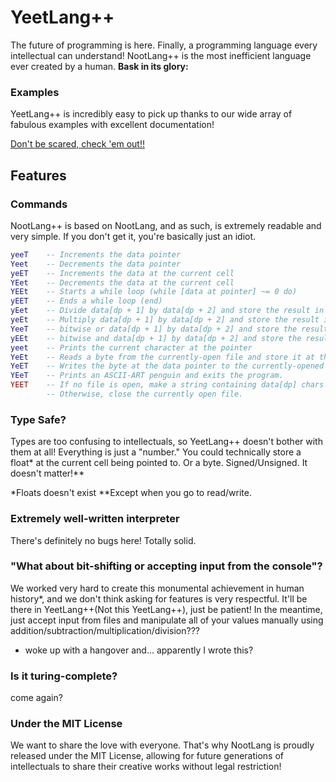 # YeetLang++
The future of programming is here. Finally, a programming language every intellectual can understand!
NootLang++ is the most inefficient language ever created by a human. **Bask in its glory:**

### Examples
YeetLang++ is incredibly easy to pick up thanks to our wide array of fabulous examples with excellent documentation!

[Don't be scared, check 'em out!!](examples)

## Features

### Commands
NootLang++ is based on NootLang, and as such, is extremely readable and very simple. If you don't get it, you're basically just an idiot.

```lua
yeeT	-- Increments the data pointer
Yeet	-- Decrements the data pointer
yeET	-- Increments the data at the current cell
YEet	-- Decrements the data at the current cell
YEEt	-- Starts a while loop (while [data at pointer] ~= 0 do)
yEET	-- Ends a while loop (end)
yEet	-- Divide data[dp + 1] by data[dp + 2] and store the result in data[dp]
yeEt	-- Multiply data[dp + 1] by data[dp + 2] and store the result in data[dp]
YeeT	-- bitwise or data[dp + 1] by data[dp + 2] and store the result in data[dp]
yEEt	-- bitwise and data[dp + 1] by data[dp + 2] and store the result in data[dp]
yeet	-- Prints the current character at the pointer
YeEt	-- Reads a byte from the currently-open file and store it at the data pointer.
YeET	-- Writes the byte at the data pointer to the currently-opened file.
YEeT	-- Prints an ASCII-ART penguin and exits the program.
YEET	-- If no file is open, make a string containing data[dp] chars starting from data[dp + 1] and open the file at that path. (The data pointer ends up at the end of the string)
		-- Otherwise, close the currently open file.
```

### Type Safe?
Types are too confusing to intellectuals, so YeetLang++ doesn't bother with them at all!
Everything is just a "number." You could technically store a float* at the current cell being pointed to. Or a byte. Signed/Unsigned. It doesn't matter!**

*Floats doesn't exist
**Except when you go to read/write.

### Extremely well-written interpreter
There's definitely no bugs here! Totally solid.

### "What about bit-shifting or accepting input from the console"?
We worked very hard to create this monumental achievement in human history*, and we don't think asking for features is very respectful. It'll be there in YeetLang++(Not this YeetLang++), just be patient!
In the meantime, just accept input from files and manipulate all of your values manually using addition/subtraction/multiplication/division???

* woke up with a hangover and... apparently I wrote this?

### Is it turing-complete?
come again?

### Under the MIT License
We want to share the love with everyone. That's why NootLang is proudly released under the MIT License, allowing for future generations of intellectuals to share their creative works without legal restriction!
